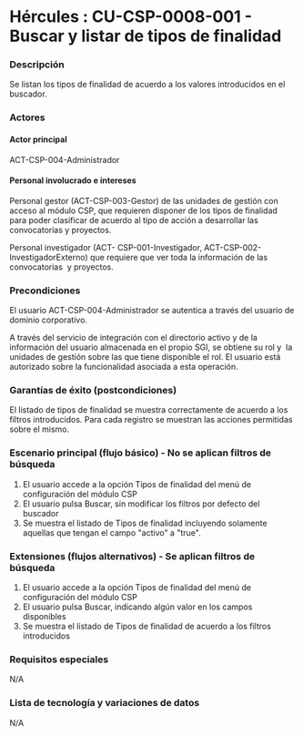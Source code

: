 # Hércules : CU\-CSP\-0008\-001 \- Buscar y listar de tipos de finalidad



### Descripción

Se listan los tipos de finalidad de acuerdo a los valores introducidos en el buscador.

### Actores

#### Actor principal

ACT\-CSP\-004\-Administrador

#### Personal involucrado e intereses

Personal gestor (ACT\-CSP\-003\-Gestor) de las unidades de gestión con acceso al módulo CSP, que requieren disponer de los tipos de finalidad para poder clasificar de acuerdo al tipo de acción a desarrollar las convocatorias y proyectos.

Personal investigador (ACT\- CSP\-001\-Investigador, ACT\-CSP\-002\-InvestigadorExterno) que requiere que ver toda la información de las convocatorias  y proyectos.

### Precondiciones

El usuario ACT\-CSP\-004\-Administrador se autentica a través del usuario de dominio corporativo.

A través del servicio de integración con el directorio activo y de la información del usuario almacenada en el propio SGI, se obtiene su rol y  la unidades de gestión sobre las que tiene disponible el rol. El usuario está autorizado sobre la funcionalidad asociada a esta operación.

### Garantías de éxito (postcondiciones)

El listado de tipos de finalidad se muestra correctamente de acuerdo a los filtros introducidos. Para cada registro se muestran las acciones permitidas sobre el mismo.

### Escenario principal (flujo básico) \- No se aplican filtros de búsqueda

1. El usuario accede a la opción Tipos de finalidad del menú de configuración del módulo CSP
2. El usuario pulsa Buscar, sin modificar los filtros por defecto del buscador
3. Se muestra el listado de Tipos de finalidad incluyendo solamente aquellas que tengan el campo "activo" a "true".

  


### Extensiones (flujos alternativos) \- Se aplican filtros de búsqueda

1. El usuario accede a la opción Tipos de finalidad del menú de configuración del módulo CSP
2. El usuario pulsa Buscar, indicando algún valor en los campos disponibles
3. Se muestra el listado de Tipos de finalidad de acuerdo a los filtros introducidos

### Requisitos especiales

N/A

### Lista de tecnología y variaciones de datos

N/A

  
  
  





